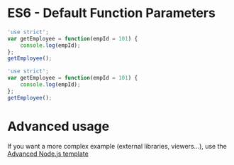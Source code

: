 # ES6 - Default Function Parameters

```javascript runnable
'use strict';
var getEmployee = function(empId = 101) {
    console.log(empId);
};
getEmployee();
```

```javascript runnable
'use strict';
var getEmployee = function(empId = 101) {
    console.log(empId);
};
getEmployee();
```

# Advanced usage

If you want a more complex example (external libraries, viewers...), use the [Advanced Node.js template](https://tech.io/select-repo/442)
